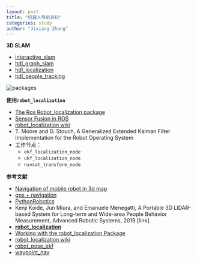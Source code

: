 ```yaml
---
layout: post
title: "机器人导航资料"
categories: study
author: "Jixiang Zhang"
---
```


**3D SLAM**

- [interactive_slam](https://github.com/SMRT-AIST/interactive_slam)
- [hdl_graph_slam](https://github.com/koide3/hdl_graph_slam)
- [hdl_localization](https://github.com/koide3/hdl_localization)
- [hdl_people_tracking](https://github.com/koide3/hdl_people_tracking)

![packages](https://tva2.sinaimg.cn/large/d494c514ly1garmh8bbddj20vh06h3z9.jpg)

**使用`robot_localization`**

- [The Ros Robot_localization package](https://kapernikov.com/the-ros-robot_localization-package/)
- [Sensor Fusion in ROS](https://github.com/methylDragon/ros-sensor-fusion-tutorial)
- [robot_localization wiki](http://docs.ros.org/melodic/api/robot_localization/html/#)
- T. Moore and D. Stouch, A Generalized Extended Kalman Filter Implementation for the Robot Operating System
- 工作节点：
  - `ekf_localization_node`
  - `ukf_localization_node`
  - `navsat_transform_node`


**参考文献**

- [Navigation of mobile robot in 3d map](https://answers.ros.org/question/256957/navigation-of-mobile-robot-in-3d-map/)
- [gps + navigation](https://answers.ros.org/question/12663/gps-navigation/)
- [PythonRobotics](https://github.com/AtsushiSakai/PythonRobotics)
- Kenji Koide, Jun Miura, and Emanuele Menegatti, A Portable 3D LIDAR-based System for Long-term and Wide-area People Behavior Measurement, Advanced Robotic Systems, 2019 [link].
- [**robot_localization**](https://github.com/cra-ros-pkg/robot_localization)
- [Working with the robot_localization Package](https://roscon.ros.org/2015/presentations/robot_localization.pdf)
- [robot_localization wiki](http://docs.ros.org/indigo/api/robot_localization/html/index.html)
- [robot_pose_ekf](https://wiki.ros.org/robot_pose_ekf)
- [waypoint_nav](https://github.com/nickcharron/waypoint_nav)